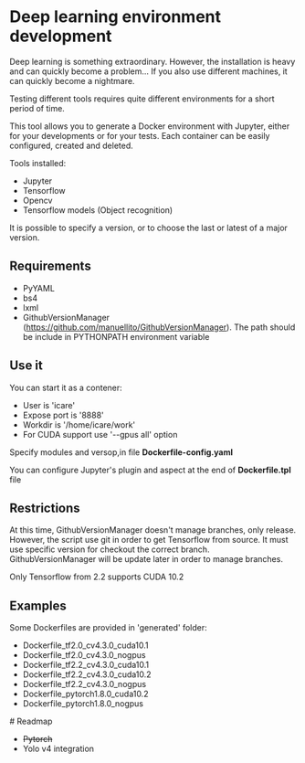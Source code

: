 # Deep learning environment development

Deep learning is something extraordinary.
However, the installation is heavy and can quickly become a problem... If you also use different machines, it can quickly become a nightmare.

Testing different tools requires quite different environments for a short period of time.

This tool allows you to generate a Docker environment with Jupyter, either for your developments or for your tests.
Each container can be easily configured, created and deleted.

Tools installed:
 - Jupyter
 - Tensorflow
 - Opencv
 - Tensorflow models (Object recognition)

It is possible to specify a version, or to choose the last or latest of a major version.

## Requirements

  - PyYAML
  - bs4
  - lxml
  - GithubVersionManager (https://github.com/manuellito/GithubVersionManager). The path should be include in PYTHONPATH environment variable

## Use it
You can start it as a contener:
  - User is 'icare'
  - Expose port is '8888'
  - Workdir is '/home/icare/work'
  - For CUDA support use '--gpus all' option

Specify modules and versop,in file __Dockerfile-config.yaml__

You can configure Jupyter's plugin and aspect at the end of __Dockerfile.tpl__ file

## Restrictions

At this time, GithubVersionManager doesn't manage branches, only release. However, the script use git in order to get Tensorflow from source.
It must use specific version for checkout the correct branch. 
GithubVersionManager will be update later in order to manage branches.

Only Tensorflow from 2.2 supports CUDA 10.2


## Examples

Some Dockerfiles are provided in 'generated' folder:
  - Dockerfile_tf2.0_cv4.3.0_cuda10.1
  - Dockerfile_tf2.0_cv4.3.0_nogpus
  - Dockerfile_tf2.2_cv4.3.0_cuda10.1
  - Dockerfile_tf2.2_cv4.3.0_cuda10.2
  - Dockerfile_tf2.2_cv4.3.0_nogpus
  - Dockerfile_pytorch1.8.0_cuda10.2
  - Dockerfile_pytorch1.8.0_nogpus

# Readmap

- ~~Pytorch~~
- Yolo v4 integration